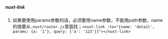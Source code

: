 ##### nuxt-link

1. 如果要使用params参数的话，必须要用name参数，不能用path参数，name的值要从`.nuxt/router.js`里面找；`<nuxt-link :to="{name: 'detail', params: {a: '1'}, query: {'a': '123'}}"></nuxt-link>`